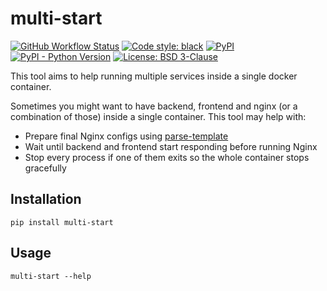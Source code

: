 # multi-start

[![GitHub Workflow Status](https://img.shields.io/github/actions/workflow/status/ioxiocom/multi-start/publish.yaml)](https://github.com/ioxiocom/multi-start/actions/workflows/publish.yaml)
[![Code style: black](https://img.shields.io/badge/code%20style-black-000000.svg)](https://github.com/psf/black)
[![PyPI](https://img.shields.io/pypi/v/multi-start)](https://pypi.org/project/multi-start/)
[![PyPI - Python Version](https://img.shields.io/pypi/pyversions/multi-start)](https://pypi.org/project/multi-start/)
[![License: BSD 3-Clause](https://img.shields.io/pypi/l/multi-start)](https://opensource.org/license/bsd-3-clause/)

This tool aims to help running multiple services inside a single docker container.

Sometimes you might want to have backend, frontend and nginx (or a combination of those)
inside a single container. This tool may help with:

- Prepare final Nginx configs using
  [parse-template](https://github.com/cocreators-ee/parse-template)
- Wait until backend and frontend start responding before running Nginx
- Stop every process if one of them exits so the whole container stops gracefully

## Installation

```shell
pip install multi-start
```

## Usage

```shell
multi-start --help
```
